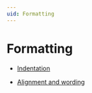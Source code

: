 ```yaml
---
uid: Formatting
---
```


# Formatting

- [Indentation](xref:Indentation)

- [Alignment and wording](xref:Alignment_and_wording)
